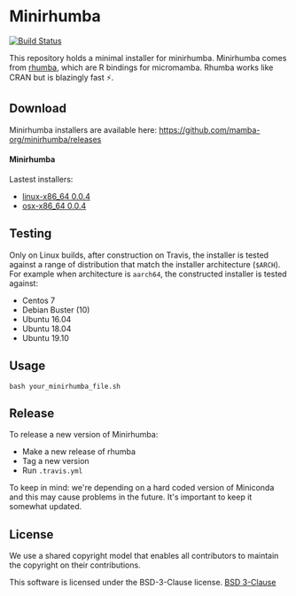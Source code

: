 # Minirhumba

[![Build Status](https://travis-ci.com/mamba-org/minirhumba.svg?branch=master)](https://travis-ci.com/mamba-org/minirhumba)

This repository holds a minimal installer for minirhumba.
Minirhumba comes from [rhumba](https://github.com/mamba-org/rhumba), which are R bindings for micromamba. Rhumba works like CRAN but is blazingly fast ⚡.

## Download

Minirhumba installers are available here: https://github.com/mamba-org/minirhumba/releases

#### Minirhumba

Lastest installers:

- [linux-x86_64 0.0.4](https://github.com/mamba-org/minirhumba/releases/download/0.0.2/minirhumba-0.0.4-Linux-x86_64.sh)
- [osx-x86_64 0.0.4](https://github.com/mamba-org/minirhumba/releases/download/0.0.4/minirhumba-0.0.4-MacOSX-x86_64.sh)

## Testing

Only on Linux builds, after construction on Travis, the installer is tested against a range of distribution that match the installer architecture (`$ARCH`). For example when architecture is `aarch64`, the constructed installer is tested against:

- Centos 7
- Debian Buster (10)
- Ubuntu 16.04
- Ubuntu 18.04
- Ubuntu 19.10

## Usage

`bash your_minirhumba_file.sh`

## Release

To release a new version of Minirhumba:

- Make a new release of rhumba
- Tag a new version
- Run `.travis.yml`

To keep in mind: we're depending on a hard coded version of Miniconda and this may cause problems in the future. It's important to keep it somewhat updated.

## License

We use a shared copyright model that enables all contributors to maintain the copyright on their contributions.

This software is licensed under the BSD-3-Clause license. [BSD 3-Clause](./LICENSE)
